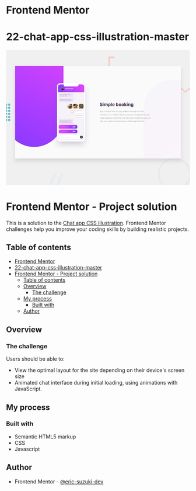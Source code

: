 # Frontend Mentor
# 22-chat-app-css-illustration-master
![Design preview for the Job listings with filtering coding challenge](./design/desktop-preview.jpg)

# Frontend Mentor - Project solution

This is a solution to the [Chat app CSS illustration](https://www.frontendmentor.io/challenges/chat-app-css-illustration-O5auMkFqY). Frontend Mentor challenges help you improve your coding skills by building realistic projects. 

## Table of contents

- [Frontend Mentor](#frontend-mentor)
- [22-chat-app-css-illustration-master](#22-chat-app-css-illustration-master)
- [Frontend Mentor - Project solution](#frontend-mentor---project-solution)
  - [Table of contents](#table-of-contents)
  - [Overview](#overview)
    - [The challenge](#the-challenge)
  - [My process](#my-process)
    - [Built with](#built-with)
  - [Author](#author)

## Overview

### The challenge

Users should be able to:

- View the optimal layout for the site depending on their device's screen size
- Animated chat interface during initial loading, using animations with JavaScript.

<!-- ### Link

- Solution URL: [Solution on Front-end Mentor Website](https://your-solution-url.com)
- Live Site URL: [Live site](https://your-live-site-url.com) -->

## My process

### Built with

- Semantic HTML5 markup
- CSS
- Javascript

## Author

- Frontend Mentor - [@eric-suzuki-dev](https://www.frontendmentor.io/profile/eric-suzuki-dev)
